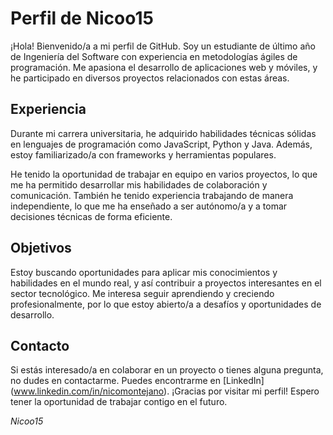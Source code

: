 # Perfil de Nicoo15

¡Hola! Bienvenido/a a mi perfil de GitHub. Soy un estudiante de último año de Ingeniería del Software con experiencia en metodologías ágiles de programación. Me apasiona el desarrollo de aplicaciones web y móviles, y he participado en diversos proyectos relacionados con estas áreas.

## Experiencia

Durante mi carrera universitaria, he adquirido habilidades técnicas sólidas en lenguajes de programación como JavaScript, Python y Java. Además, estoy familiarizado/a con frameworks y herramientas populares.

He tenido la oportunidad de trabajar en equipo en varios proyectos, lo que me ha permitido desarrollar mis habilidades de colaboración y comunicación. También he tenido experiencia trabajando de manera independiente, lo que me ha enseñado a ser autónomo/a y a tomar decisiones técnicas de forma eficiente.

## Objetivos

Estoy buscando oportunidades para aplicar mis conocimientos y habilidades en el mundo real, y así contribuir a proyectos interesantes en el sector tecnológico. Me interesa seguir aprendiendo y creciendo profesionalmente, por lo que estoy abierto/a a desafíos y oportunidades de desarrollo.

## Contacto

Si estás interesado/a en colaborar en un proyecto o tienes alguna pregunta, no dudes en contactarme. Puedes encontrarme en [LinkedIn] (www.linkedin.com/in/nicomontejano).
¡Gracias por visitar mi perfil! Espero tener la oportunidad de trabajar contigo en el futuro.

*Nicoo15*
